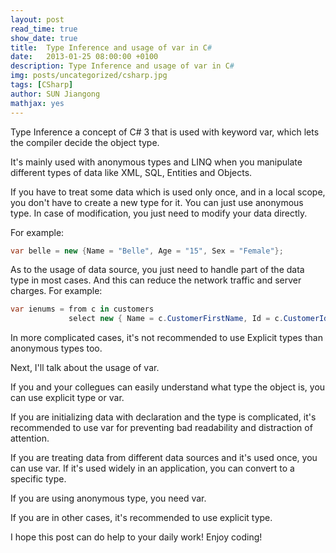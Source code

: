 ```yaml
---
layout: post
read_time: true
show_date: true
title:  Type Inference and usage of var in C#
date:   2013-01-25 08:00:00 +0100
description: Type Inference and usage of var in C#
img: posts/uncategorized/csharp.jpg
tags: [CSharp]
author: SUN Jiangong
mathjax: yes
---
```



Type Inference a concept of C# 3 that is used with keyword var, which lets the compiler decide the object type.

It's mainly used with anonymous types and LINQ when you manipulate different types of data like XML, SQL, Entities and Objects.

If you have to treat some data which is used only once, and in a local scope, you don't have to create a new type for it. You can just use anonymous type. In case of modification, you just need to modify your data directly.

For example:

```csharp
var belle = new {Name = "Belle", Age = "15", Sex = "Female"};
```

As to the usage of data source, you just need to handle part of the data type in most cases. And this can reduce the network traffic and server charges.
For example:

```csharp
var ienums = from c in customers
             select new { Name = c.CustomerFirstName, Id = c.CustomerId };
```

In more complicated cases, it's not recommended to use Explicit types than anonymous types too.

Next, I'll talk about the usage of var. 

If you and your collegues can easily understand what type the object is, you can use explicit type or var. 

If you are initializing data with declaration and the type is complicated, it's recommended to use var for preventing bad readability and distraction of attention.

If you are treating data from different data sources and it's used once, you can use var. If it's used widely in an application, you can convert to a specific type.

If you are using anonymous type, you need var.

If you are in other cases, it's recommended to use explicit type.


I hope this post can do help to your daily work! Enjoy coding!